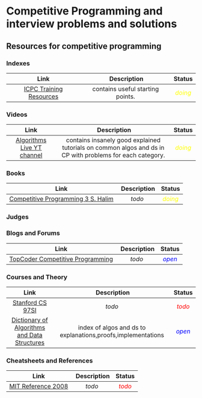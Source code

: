 # Competitive Programming and interview problems and solutions


## Resources for competitive programming

### Indexes

| Link | Description | Status |
|:----:|:-----------:|:------:|
| [ICPC Training Resources](https://www-s.acm.illinois.edu/archives/icpc-l/msg00375.html) | contains useful starting points. | *<font color="yellow">doing</font>* |


### Videos

| Link | Description | Status |
|:----:|:-----------:|:------:|
| [Algorithms Live YT channel](https://www.youtube.com/channel/UCBLr7ISa_YDy5qeATupf26w) | contains insanely good explained tutorials on common algos and ds in CP with problems for each category. | *<font color="yellow">doing</font>* |

### Books
| Link | Description | Status |
|:----:|:-----------:|:------:|
| [Competitive Programming 3 S. Halim](https://sites.google.com/site/stevenhalim/) | *todo* | *<font color="yellow">doing</font>* |

### Judges


### Blogs and Forums

| Link | Description | Status |
|:----:|:-----------:|:------:|
| [TopCoder Competitive Programming](https://apps.topcoder.com/forums/?module=Category&categoryID=4532) | *todo* | *<font color="blue">open</font>* |


### Courses and Theory

| Link | Description | Status |
|:----:|:-----------:|:------:|
| [Stanford CS 97SI](https://web.stanford.edu/class/cs97si/) | *todo* | *<font color="red">todo</font>* |
| [Dictionary of Algorithms and Data Structures](https://xlinux.nist.gov/dads/) | index of algos and ds to explanations,proofs,implementations | *<font color="blue">open</font>* |


### Cheatsheets and References

| Link | Description | Status |
|:----:|:-----------:|:------:|
| [MIT Reference 2008](http://web.mit.edu/~ecprice/acm/notebook.pdf) | *todo* | *<font color="red">todo</font>* |
